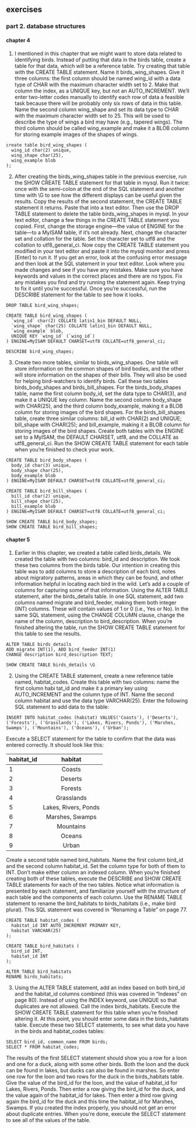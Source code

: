 ## exercises

### part 2. database structures

#### chapter 4

1. I mentioned in this chapter that we might want to store data related to identifying birds. Instead of putting that data in the birds table, create a table for that data, which will be a reference table. Try creating that table with the CREATE TABLE statement. Name it birds_wing_shapes. Give it three columns: the first column should be named wing_id with a data type of CHAR with the maximum character width set to 2. Make that column the index, as a UNIQUE key, but not an AUTO_INCREMENT. We’ll enter two-letter codes manually to identify each row of data a feasible task because there will be probably only six rows of data in this table. Name the second column wing_shape and set its data type to CHAR with the maximum character width set to 25. This will be used to describe the type of wings a bird may have (e.g., tapered wings). The third column should be called wing_example and make it a BLOB column for storing example images of the shapes of wings.

```mysql
create table bird_wing_shapes (
  wing_id char(2) unique,
  wing_shape char(25),
  wing_example blob
);
```

2. After creating the birds_wing_shapes table in the previous exercise, run the SHOW CREATE TABLE statement for that table in mysql. Run it twice: once with the semi-colon at the end of the SQL statement and another time with \G to see how the different displays can be useful given the results.
Copy the results of the second statement, the CREATE TABLE statement it returns. Paste that into a text editor. Then use the DROP TABLE statement to delete the table birds_wing_shapes in mysql.
In your text editor, change a few things in the CREATE TABLE statement you copied. First, change the storage engine—the value of ENGINE for the table—to a MyISAM table, if it’s not already. Next, change the character set and collation for the table. Set the character set to utf8 and the collation to utf8_general_ci.
Now copy the CREATE TABLE statement you modified in your text editor and paste it into the mysql monitor and press [Enter] to run it. If you get an error, look at the confusing error message and then look at the SQL statement in your text editor. Look where you made changes and see if you have any mistakes. Make sure you have keywords and values in the correct places and there are no typos. Fix any mistakes you find and try running the statement again. Keep trying to fix it until you’re successful. Once you’re successful, run the DESCRIBE statement for the table to see how it looks.

```mysql
DROP TABLE bird_wing_shapes;

CREATE TABLE bird_wing_shapes (
  `wing_id` char(2) COLLATE latin1_bin DEFAULT NULL,
  `wing_shape` char(25) COLLATE latin1_bin DEFAULT NULL,
  `wing_example` blob,
  UNIQUE KEY `wing_id` (`wing_id`)
) ENGINE=MyISAM DEFAULT CHARSET=utf8 COLLATE=utf8_general_ci;

DESCRIBE bird_wing_shapes;
```

3. Create two more tables, similar to birds_wing_shapes. One table will store information on the common shapes of bird bodies, and the other will store information on the shapes of their bills. They will also be used for helping bird-watchers to identify birds. Call these two tables birds_body_shapes and birds_bill_shapes.
For the birds_body_shapes table, name the first column body_id, set the data type to CHAR(3), and make it a UNIQUE key column. Name the second column body_shape with CHAR(25), and the third column body_example, making it a BLOB column for storing images of the bird shapes.
For the birds_bill_shapes table, create three similar columns: bill_id with CHAR(2) and UNIQUE; bill_shape with CHAR(25); and bill_example, making it a BLOB column for storing images of the bird shapes. Create both tables with the ENGINE set to a MyISAM, the DEFAULT CHARSET, utf8, and the COLLATE as utf8_general_ci. Run the SHOW CREATE TABLE statement for each table when you’re finished to check your work.

```mysql
CREATE TABLE bird_body_shapes (
  body_id char(3) unique,
  body_shape char(25),
  body_example blob
) ENGINE=MyISAM DEFAULT CHARSET=utf8 COLLATE=utf8_general_ci;

CREATE TABLE bird_bill_shapes (
  bill_id char(2) unique,
  bill_shape char(25),
  bill_example blob
) ENGINE=MyISAM DEFAULT CHARSET=utf8 COLLATE=utf8_general_ci;

SHOW CREATE TABLE bird_body_shapes;
SHOW CREATE TABLE bird_bill_shapes;
```

#### chapter 5

1. Earlier in this chapter, we created a table called birds_details. We created the table with two columns: bird_id and description. We took these two columns from the birds table. Our intention in creating this table was to add columns to store a description of each bird, notes about migratory patterns, areas in which they can be found, and other information helpful in locating each bird in the wild. Let’s add a couple of columns for capturing some of that information.
Using the ALTER TABLE statement, alter the birds_details table. In one SQL statement, add two columns named migrate and bird_feeder, making them both integer (INT) columns. These will contain values of 1 or 0 (i.e., Yes or No). In the same SQL statement, using the CHANGE COLUMN clause, change the name of the column, description to bird_description.
When you’re finished altering the table, run the SHOW CREATE TABLE statement for this table to see the results.

```mysql
ALTER TABLE birds_details
ADD migrate INT(1), ADD bird_feeder INT(1)
CHANGE description bird_description TEXT;

SHOW CREATE TABLE birds_details \G
```

2. Using the CREATE TABLE statement, create a new reference table named, habitat_codes. Create this table with two columns: name the first column habi tat_id and make it a primary key using AUTO_INCREMENT and the column type of INT. Name the second column habitat and use the data type VARCHAR(25). Enter the following SQL statement to add data to the table:
```mysql
INSERT INTO habitat_codes (habitat) VALUES('Coasts'), ('Deserts'), ('Forests'), ('Grasslands'), ('Lakes, Rivers, Ponds'), ('Marshes, Swamps'), ('Mountains'), ('Oceans'), ('Urban');
```
Execute a SELECT statement for the table to confirm that the data was entered correctly. It should look like this:

| habitat_id    | habitat       | 
| ------------- |:-------------:| 
| 1     | Coasts | 
| 2      | Deserts      |   
| 3 | Forests      |  
| 4 | Grasslands |
| 5 | Lakes, Rivers, Ponds | 
| 6 | Marshes, Swamps |
| 7 | Mountains |
| 8 | Oceans |
| 9 | Urban |


Create a second table named bird_habitats. Name the first column bird_id and the second column habitat_id. Set the column type for both of them to INT. Don’t make either column an indexed column.
When you’re finished creating both of these tables, execute the DESCRIBE and SHOW CREATE TABLE statements for each of the two tables. Notice what information is presented by each statement, and familiarize yourself with the structure of each table and the components of each column.
Use the RENAME TABLE statement to rename the bird_habitats to birds_habitats (i.e., make bird plural). This SQL statement was covered in “Renaming a Table” on page 77.

```mysql
CREATE TABLE habitat_codes (
  habitat_id INT AUTO_INCREMENT PRIMARY KEY,
  habitat VARCHAR(25)
);

CREATE TABLE bird_habitats (
  bird_id INT,
  habitat_id INT
);

ALTER TABLE bird_habitats
RENAME birds_habitats;
```

3. Using the ALTER TABLE statement, add an index based on both bird_id and the habitat_id columns combined (this was covered in “Indexes” on page 80). Instead of using the INDEX keyword, use UNIQUE so that duplicates are not allowed. Call the index birds_habitats.
Execute the SHOW CREATE TABLE statement for this table when you’re finished altering it.
At this point, you should enter some data in the birds_habitats table. Execute these two SELECT statements, to see what data you have in the birds and habitat_codes tables:
```mysql
SELECT bird_id, common_name FROM birds;
SELECT * FROM habitat_codes;
```
The results of the first SELECT statement should show you a row for a loon and one for a duck, along with some other birds. Both the loon and the duck can be found in lakes, but ducks can also be found in marshes. So enter one row for the loon and two rows for the duck in the birds_habitats table. Give the value of the bird_id for the loon, and the value of habitat_id for Lakes, Rivers, Ponds. Then enter a row giving the bird_id for the duck, and the value again of the habitat_id for lakes. Then enter a third row giving again the bird_id for the duck and this time the habitat_id for Marshes, Swamps. If you created the index properly, you should not get an error about duplicate entries. When you’re done, execute the SELECT statement to see all of the values of the table.

